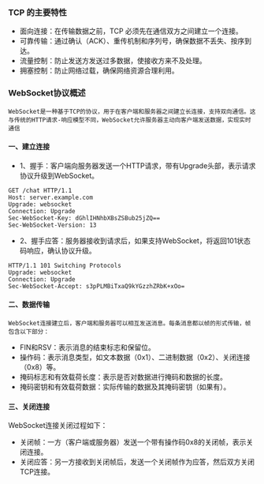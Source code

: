 ### TCP 的主要特性
* 面向连接：在传输数据之前，TCP 必须先在通信双方之间建立一个连接。
* 可靠传输：通过确认（ACK）、重传机制和序列号，确保数据不丢失、按序到达。
* 流量控制：防止发送方发送过多数据，使接收方来不及处理。
* 拥塞控制：防止网络过载，确保网络资源合理利用。



### WebSocket协议概述
```
WebSocket是一种基于TCP的协议，用于在客户端和服务器之间建立长连接，支持双向通信。这与传统的HTTP请求-响应模型不同，WebSocket允许服务器主动向客户端发送数据，实现实时通信
```
#### 一、建立连接
* 1、握手：客户端向服务器发送一个HTTP请求，带有Upgrade头部，表示请求协议升级到WebSocket。
```
GET /chat HTTP/1.1
Host: server.example.com
Upgrade: websocket
Connection: Upgrade
Sec-WebSocket-Key: dGhlIHNhbXBsZSBub25jZQ==
Sec-WebSocket-Version: 13
```
* 2、握手应答：服务器接收到请求后，如果支持WebSocket，将返回101状态码响应，确认协议升级。
```
HTTP/1.1 101 Switching Protocols
Upgrade: websocket
Connection: Upgrade
Sec-WebSocket-Accept: s3pPLMBiTxaQ9kYGzzhZRbK+xOo=
```
#### 二、数据传输
```
WebSocket连接建立后，客户端和服务器可以相互发送消息。每条消息都以帧的形式传输，帧包含以下部分：
```
* FIN和RSV：表示消息的结束标志和保留位。
* 操作码：表示消息类型，如文本数据（0x1）、二进制数据（0x2）、关闭连接（0x8）等。
* 掩码标志和有效载荷长度：表示是否对数据进行掩码和数据的长度。
* 掩码密钥和有效载荷数据：实际传输的数据及其掩码密钥（如果有）。

#### 三、关闭连接
WebSocket连接关闭过程如下：
* 关闭帧：一方（客户端或服务器）发送一个带有操作码0x8的关闭帧，表示关闭连接。
* 关闭应答：另一方接收到关闭帧后，发送一个关闭帧作为应答，然后双方关闭TCP连接。
